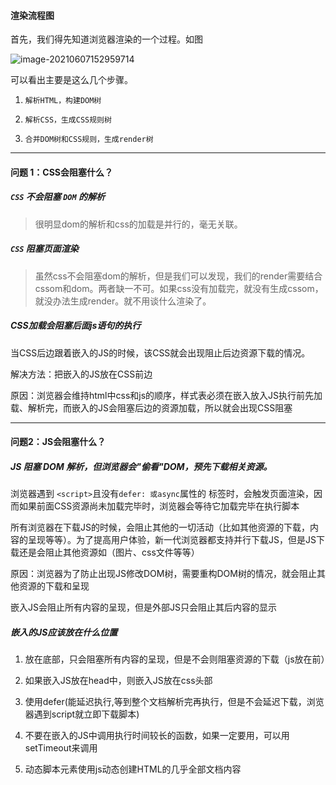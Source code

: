 

#### 渲染流程图

首先，我们得先知道浏览器渲染的一个过程。如图

![image-20210607152959714](https://gitee.com/p_pj/picgo/raw/master/img/20210607152959.png)

可以看出主要是这么几个步骤。

1. `解析HTML，构建DOM树`

2. `解析CSS，生成CSS规则树`

3. `合并DOM树和CSS规则，生成render树`

-------------------

#### 问题 1：CSS会阻塞什么？



##### **`CSS` 不会阻塞 `DOM` 的解析**

> 很明显dom的解析和css的加载是并行的，毫无关联。 



##### **`CSS` 阻塞页面渲染**

> 虽然css不会阻塞dom的解析，但是我们可以发现，我们的render需要结合cssom和dom。两者缺一不可。如果css没有加载完，就没有生成cssom，就没办法生成render。就不用谈什么渲染了。

##### **CSS加载会阻塞后面js语句的执行**

当CSS后边跟着嵌入的JS的时候，该CSS就会出现阻止后边资源下载的情况。

解决方法：把嵌入的JS放在CSS前边 

原因：浏览器会维持html中css和js的顺序，样式表必须在嵌入放入JS执行前先加载、解析完，而嵌入的JS会阻塞后边的资源加载，所以就会出现CSS阻塞

-----------------

#### 问题2：JS会阻塞什么？

##### JS 阻塞 DOM 解析，但浏览器会"偷看"DOM，预先下载相关资源。

浏览器遇到 `<script>`且没有`defer: 或async`属性的 标签时，会触发页面渲染，因而如果前面CSS资源尚未加载完毕时，浏览器会等待它加载完毕在执行脚本

所有浏览器在下载JS的时候，会阻止其他的一切活动（比如其他资源的下载，内容的呈现等等）。为了提高用户体验，新一代浏览器都支持并行下载JS，但是JS下载还是会阻止其他资源如（图片、css文件等等）

原因：浏览器为了防止出现JS修改DOM树，需要重构DOM树的情况，就会阻止其他资源的下载和呈现

嵌入JS会阻止所有内容的呈现，但是外部JS只会阻止其后内容的显示



##### **嵌入的JS应该放在什么位置**

1. 放在底部，只会阻塞所有内容的呈现，但是不会则阻塞资源的下载（js放在</body>前）


2. 如果嵌入JS放在head中，则嵌入JS放在css头部
3. 使用defer(能延迟执行,等到整个文档解析完再执行，但是不会延迟下载，浏览器遇到script就立即下载脚本)
4. 不要在嵌入的JS中调用执行时间较长的函数，如果一定要用，可以用setTimeout来调用
5. 动态脚本元素使用js动态创建HTML的几乎全部文档内容
